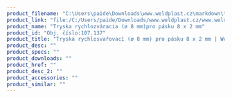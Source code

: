 ```yaml
---
product_filename: "C:\Users\paide\Downloads\www.weldplast.cz\markdown\tryska-rychlosvarovaci-o-8-mm-pro-pasku-8-x-2-mm.md"
product_link: "file:/C:/Users/paide/Downloads/www.weldplast.cz/www.weldplast.cz/sk/tryska-rychlosvarovaci-o-8-mm-pro-pasku-8-x-2-mm"
product_name: "Tryska rychlozváracia (ø 8 mm)pro pásku 8 x 2 mm"
product_id: "Obj. číslo:107.137"
product_title: "Tryska rychlosvařovací (ø 8 mm) pro pásku 8 x 2 mm | Weldplast"
product_desc: ""
product_specs: ""
product_downloads: ""
product_href: ""
product_desc_2: ""
product_accessories: ""
product_similar: ""
---
```

